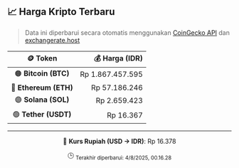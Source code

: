 

<!-- HARGA_KRIPTO -->
## 📈 Harga Kripto Terbaru

> Data ini diperbarui secara otomatis menggunakan [CoinGecko API](https://www.coingecko.com/) dan [exchangerate.host](https://exchangerate.host/)

<div align="center">

| 🪙 Token | 💰 Harga (IDR) |
|:------:|---------------:|
| 🟠 **Bitcoin (BTC)**   | Rp 1.867.457.595 |
| 🔵 **Ethereum (ETH)**  | Rp 57.186.246 |
| 🟣 **Solana (SOL)**    | Rp 2.659.423 |
| 🟢 **Tether (USDT)**   | Rp 16.367 |

---

💱 **Kurs Rupiah (USD → IDR)**: Rp 16.378

🕒 <sub>Terakhir diperbarui: 4/8/2025, 00.16.28</sub>

</div>
<!-- /HARGA_KRIPTO -->